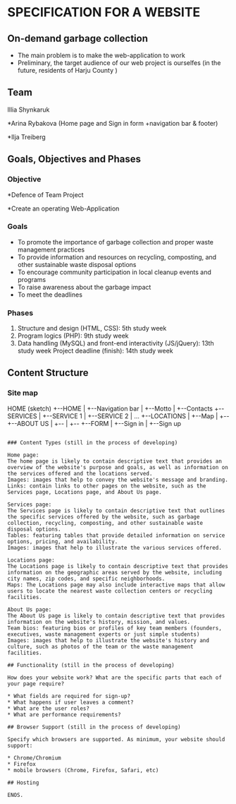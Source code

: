 # SPECIFICATION FOR A WEBSITE

## On-demand garbage collection

* The main problem is to make the web-application to work
* Preliminary, the target audience of our web project is ourselfes (in the future, residents of Harju County )

## Team

Illia Shynkaruk

*Arina Rybakova (Home page and Sign in form +navigation bar & footer)

*Ilja Treiberg


## Goals, Objectives and Phases

### Objective

*Defence of Team Project

*Create an operating Web-Application

### Goals

* To promote the importance of garbage collection and proper waste management practices
* To provide information and resources on recycling, composting, and other sustainable waste disposal options
* To encourage community participation in local cleanup events and programs
* To raise awareness about the garbage impact
* To meet the deadlines

### Phases

1. Structure and design (HTML, CSS): 5th study week
2. Program logics (PHP): 9th study week
3. Data handling (MySQL) and front-end interactivity (JS/jQuery): 13th study week
Project deadline (finish): 14th study week

## Content Structure

### Site map

HOME (sketch)
  +--HOME
  |    +--Navigation bar
  |    +--Motto
  |    +--Contacts
  +--SERVICES
  |    +--SERVICE 1
  |    +--SERVICE 2
  |    ...
  +--LOCATIONS
  |    +--Map
  |    +--
  +--ABOUT US
  |    +--
  |    +--
  +--FORM
  |    +--Sign in
  |    +--Sign up
```

### Content Types (still in the process of developing)

Home page:
The home page is likely to contain descriptive text that provides an overview of the website's purpose and goals, as well as information on the services offered and the locations served.
Images: images that help to convey the website's message and branding.
Links: contain links to other pages on the website, such as the Services page, Locations page, and About Us page.

Services page:
The Services page is likely to contain descriptive text that outlines the specific services offered by the website, such as garbage collection, recycling, composting, and other sustainable waste disposal options.
Tables: featuring tables that provide detailed information on service options, pricing, and availability.
Images: images that help to illustrate the various services offered.

Locations page:
The Locations page is likely to contain descriptive text that provides information on the geographic areas served by the website, including city names, zip codes, and specific neighborhoods.
Maps: The Locations page may also include interactive maps that allow users to locate the nearest waste collection centers or recycling facilities.

About Us page:
The About Us page is likely to contain descriptive text that provides information on the website's history, mission, and values.
Team bios: featuring bios or profiles of key team members (founders, executives, waste management experts or just simple students)
Images: images that help to illustrate the website's history and culture, such as photos of the team or the waste management facilities.

## Functionality (still in the process of developing)

How does your website work? What are the specific parts that each of your page require?

* What fields are required for sign-up?
* What happens if user leaves a comment?
* What are the user roles?
* What are performance requirements?

## Browser Support (still in the process of developing)

Specify which browsers are supported. As minimum, your website should support:

* Chrome/Chromium
* Firefox
* mobile browsers (Chrome, Firefox, Safari, etc)

## Hosting

ENOS.

